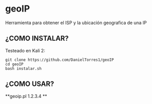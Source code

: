 # geoIP

Herramienta para obtener el ISP y la ubicación geografica de una IP

## ¿COMO INSTALAR?

Testeado en Kali 2:

    git clone https://github.com/DanielTorres1/geoIP
    cd geoIP
    bash instalar.sh
    
## ¿COMO USAR?
**geoip.pl 1.2.3.4 **
    
